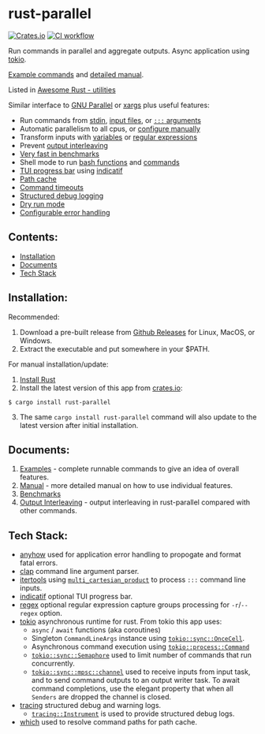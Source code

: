 # rust-parallel

[crates-badge]: https://img.shields.io/crates/v/rust-parallel.svg
[crates-url]: https://crates.io/crates/rust-parallel

[ci-badge]: https://github.com/aaronriekenberg/rust-parallel/actions/workflows/CI.yml/badge.svg
[ci-url]: https://github.com/aaronriekenberg/rust-parallel/actions/workflows/CI.yml 

[![Crates.io][crates-badge]][crates-url] [![CI workflow][ci-badge]][ci-url]

Run commands in parallel and aggregate outputs.  Async application using [tokio](https://tokio.rs).

[Example commands](https://github.com/aaronriekenberg/rust-parallel/wiki/Examples) and [detailed manual](https://github.com/aaronriekenberg/rust-parallel/wiki/Manual).

Listed in [Awesome Rust - utilities](https://github.com/rust-unofficial/awesome-rust#utilities)

Similar interface to [GNU Parallel](https://www.gnu.org/software/parallel/parallel_examples.html) or [xargs](https://man7.org/linux/man-pages/man1/xargs.1.html) plus useful features:
* Run commands from [stdin](https://github.com/aaronriekenberg/rust-parallel/wiki/Manual#commands-from-stdin), [input files](https://github.com/aaronriekenberg/rust-parallel/wiki/Manual#reading-multiple-inputs), or [`:::` arguments](https://github.com/aaronriekenberg/rust-parallel/wiki/Manual#commands-from-arguments)
* Automatic parallelism to all cpus, or [configure manually](https://github.com/aaronriekenberg/rust-parallel/wiki/Manual#parallelism)
* Transform inputs with [variables](https://github.com/aaronriekenberg/rust-parallel/wiki/Manual#automatic-variables) or [regular expressions](https://github.com/aaronriekenberg/rust-parallel/wiki/Manual#regular-expression)
* Prevent [output interleaving](https://github.com/aaronriekenberg/rust-parallel/wiki/Output-Interleaving)
* [Very fast in benchmarks](https://github.com/aaronriekenberg/rust-parallel/wiki/Benchmarks)
* Shell mode to run [bash functions](https://github.com/aaronriekenberg/rust-parallel/wiki/Manual#bash-function) and [commands](https://github.com/aaronriekenberg/rust-parallel/wiki/Manual#shell-commands)
* [TUI progress bar](https://github.com/aaronriekenberg/rust-parallel/wiki/Manual#progress-bar) using [indicatif](https://github.com/console-rs/indicatif)
* [Path cache](https://github.com/aaronriekenberg/rust-parallel/wiki/Manual#path-cache)
* [Command timeouts](https://github.com/aaronriekenberg/rust-parallel/wiki/Manual#timeout)
* [Structured debug logging](https://github.com/aaronriekenberg/rust-parallel/wiki/Manual#debug-logging)
* [Dry run mode](https://github.com/aaronriekenberg/rust-parallel/wiki/Manual#dry-run)
* [Configurable error handling](https://github.com/aaronriekenberg/rust-parallel/wiki/Manual#error-handling)

## Contents:
* [Installation](#installation)
* [Documents](#documents)
* [Tech Stack](#tech-stack)

## Installation:
Recommended:

1. Download a pre-built release from [Github Releases](https://github.com/aaronriekenberg/rust-parallel/releases) for Linux, MacOS, or Windows.
2. Extract the executable and put somewhere in your $PATH.

For manual installation/update:
1. [Install Rust](https://www.rust-lang.org/learn/get-started)
2. Install the latest version of this app from [crates.io](https://crates.io/crates/rust-parallel):
```
$ cargo install rust-parallel   
```
3. The same `cargo install rust-parallel` command will also update to the latest version after initial installation.

## Documents:
1. [Examples](https://github.com/aaronriekenberg/rust-parallel/wiki/Examples) - complete runnable commands to give an idea of overall features.
1. [Manual](https://github.com/aaronriekenberg/rust-parallel/wiki/Manual) - more detailed manual on how to use individual features.
1. [Benchmarks](https://github.com/aaronriekenberg/rust-parallel/wiki/Benchmarks)
1. [Output Interleaving](https://github.com/aaronriekenberg/rust-parallel/wiki/Output-Interleaving) - output interleaving in rust-parallel compared with other commands.

## Tech Stack:
* [anyhow](https://github.com/dtolnay/anyhow) used for application error handling to propogate and format fatal errors.
* [clap](https://docs.rs/clap/latest/clap/) command line argument parser.
* [itertools](https://docs.rs/itertools/latest/itertools/) using [`multi_cartesian_product`](https://docs.rs/itertools/latest/itertools/trait.Itertools.html#method.multi_cartesian_product) to process `:::` command line inputs.
* [indicatif](https://github.com/console-rs/indicatif) optional TUI progress bar.
* [regex](https://github.com/rust-lang/regex) optional regular expression capture groups processing for `-r`/`--regex` option.
* [tokio](https://tokio.rs/) asynchronous runtime for rust.  From tokio this app uses:
  * `async` / `await` functions (aka coroutines)
  * Singleton `CommandLineArgs` instance using [`tokio::sync::OnceCell`](https://docs.rs/tokio/latest/tokio/sync/struct.OnceCell.html).
  * Asynchronous command execution using [`tokio::process::Command`](https://docs.rs/tokio/latest/tokio/process/struct.Command.html)
  * [`tokio::sync::Semaphore`](https://docs.rs/tokio/latest/tokio/sync/struct.Semaphore.html) used to limit number of commands that run concurrently.
  * [`tokio::sync::mpsc::channel`](https://docs.rs/tokio/latest/tokio/sync/mpsc/fn.channel.html) used to receive inputs from input task, and to send command outputs to an output writer task.  To await command completions, use the elegant property that when all `Senders` are dropped the channel is closed.
* [tracing](https://docs.rs/tracing/latest/tracing/) structured debug and warning logs.
  * [`tracing::Instrument`](https://docs.rs/tracing/latest/tracing/attr.instrument.html) is used to provide structured debug logs.
* [which](https://github.com/harryfei/which-rs) used to resolve command paths for path cache.
